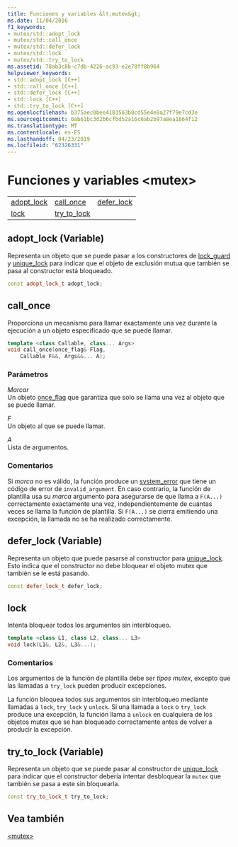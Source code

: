 ```yaml
---
title: Funciones y variables &lt;mutex&gt;
ms.date: 11/04/2016
f1_keywords:
- mutex/std::adopt_lock
- mutex/std::call_once
- mutex/std::defer_lock
- mutex/std::lock
- mutex/std::try_to_lock
ms.assetid: 78ab3c8b-c7db-4226-ac93-e2e78ff8b964
helpviewer_keywords:
- std::adopt_lock [C++]
- std::call_once [C++]
- std::defer_lock [C++]
- std::lock [C++]
- std::try_to_lock [C++]
ms.openlocfilehash: b375aec0bee4183563b8cd55e4e8a27f79e7cd3e
ms.sourcegitcommit: 0ab61bc3d2b6cfbd52a16c6ab2b97a8ea1864f12
ms.translationtype: MT
ms.contentlocale: es-ES
ms.lasthandoff: 04/23/2019
ms.locfileid: "62326331"
---
```

# <a name="ltmutexgt-functions-and-variables"></a>Funciones y variables &lt;mutex&gt;

||||
|-|-|-|
|[adopt_lock](#adopt_lock)|[call_once](#call_once)|[defer_lock](#defer_lock)|
|[lock](#lock)|[try_to_lock](#try_to_lock)|

## <a name="adopt_lock"></a> adopt_lock (Variable)

Representa un objeto que se puede pasar a los constructores de [lock_guard](../standard-library/lock-guard-class.md) y [unique_lock](../standard-library/unique-lock-class.md) para indicar que el objeto de exclusión mutua que también se pasa al constructor está bloqueado.

```cpp
const adopt_lock_t adopt_lock;
```

## <a name="call_once"></a> call_once

Proporciona un mecanismo para llamar exactamente una vez durante la ejecución a un objeto especificado que se puede llamar.

```cpp
template <class Callable, class... Args>
void call_once(once_flag& Flag,
    Callable F&&, Args&&... A);
```

### <a name="parameters"></a>Parámetros

*Marcar*<br/>
Un objeto [once_flag](../standard-library/once-flag-structure.md) que garantiza que solo se llama una vez al objeto que se puede llamar.

*F*<br/>
Un objeto al que se puede llamar.

*A*<br/>
Lista de argumentos.

### <a name="remarks"></a>Comentarios

Si *marca* no es válido, la función produce un [system_error](../standard-library/system-error-class.md) que tiene un código de error de `invalid_argument`. En caso contrario, la función de plantilla usa su *marca* argumento para asegurarse de que llama a `F(A...)` correctamente exactamente una vez, independientemente de cuántas veces se llama la función de plantilla. Si `F(A...)` se cierra emitiendo una excepción, la llamada no se ha realizado correctamente.

## <a name="defer_lock"></a> defer_lock (Variable)

Representa un objeto que puede pasarse al constructor para [unique_lock](../standard-library/unique-lock-class.md). Esto indica que el constructor no debe bloquear el objeto mutex que también se le está pasando.

```cpp
const defer_lock_t defer_lock;
```

## <a name="lock"></a> lock

Intenta bloquear todos los argumentos sin interbloqueo.

```cpp
template <class L1, class L2, class... L3>
void lock(L1&, L2&, L3&...);
```

### <a name="remarks"></a>Comentarios

Los argumentos de la función de plantilla debe ser *tipos mutex*, excepto que las llamadas a `try_lock` pueden producir excepciones.

La función bloquea todos sus argumentos sin interbloqueo mediante llamadas a `lock`, `try_lock` y `unlock`. Si una llamada a `lock` o `try_lock` produce una excepción, la función llama a `unlock` en cualquiera de los objetos mutex que se han bloqueado correctamente antes de volver a producir la excepción.

## <a name="try_to_lock"></a> try_to_lock (Variable)

Representa un objeto que se puede pasar al constructor de [unique_lock](../standard-library/unique-lock-class.md) para indicar que el constructor debería intentar desbloquear la `mutex` que también se pasa a este sin bloquearla.

```cpp
const try_to_lock_t try_to_lock;
```

## <a name="see-also"></a>Vea también

[\<mutex>](../standard-library/mutex.md)<br/>
